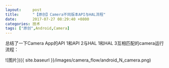 ```yaml
---
layout:     post
title:      "【原创】Camera不同版本API与HAL流程"
date:       2017-07-27 08:29:40 +0800
categories: 技术
tags: ["原创",Android,Camera]
---
```

总结了一下Camera App的API 1和API 2与HAL 1和HAL 3互相匹配的camera运行流程：

![图片]({{ site.baseurl }}/images/camera_flow/android_N_camera.png)<br>
